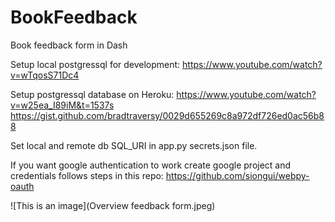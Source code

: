 # BookFeedback

Book feedback form in Dash

Setup local postgressql for development:
https://www.youtube.com/watch?v=wTqosS71Dc4

Setup postgressql database on Heroku:
https://www.youtube.com/watch?v=w25ea_I89iM&t=1537s
https://gist.github.com/bradtraversy/0029d655269c8a972df726ed0ac56b88

Set local and remote db SQL_URI in app.py secrets.json file. 

If you want google authentication to work create google project and credentials follows steps in this repo:
https://github.com/siongui/webpy-oauth

![This is an image](Overview feedback form.jpeg)